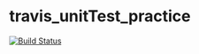 # travis_unitTest_practice
[![Build Status](https://travis-ci.com/tarekul/travis_unitTest_practice.svg?branch=master)](https://travis-ci.com/tarekul/travis_unitTest_practice)
